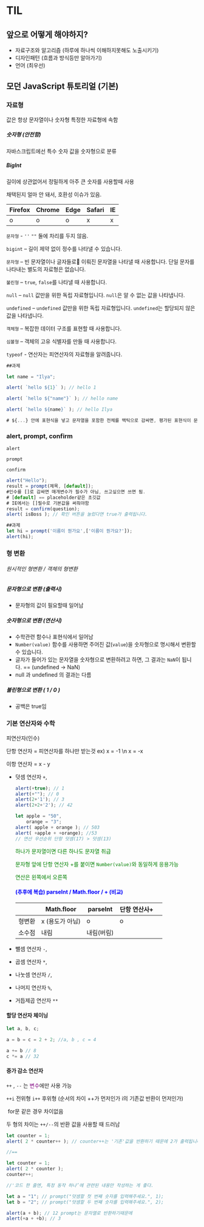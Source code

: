 # TIL

## 앞으로 어떻게 해야하지?

+ 자료구조와 알고리즘 (하루에 하나씩 이해하지못해도 노출시키기)
+ 디자인패턴 (흐름과 방식등만 알아가기)
+ 언어 (최우선)


## 모던 JavaScript 튜토리얼 (기본)

### 자료형

값은 항상 문자열이나 숫자형 특정한 자료형에 속함

##### 숫자형 (안전함)

자바스크립트에선 특수 숫자 값을 숫자형으로 분류

##### Biglnt

길이에 상관없어서 정밀하게 아주 큰 숫자를 사용할때 사용

채택된지 얼마 안 돼서, 호환성 이슈가 있음.

| Firefox | Chrome | Edge | Safari | IE   |
| ------- | ------ | ---- | ------ | ---- |
| o       | o      | o    | x      | x    |

 `문자형` - `''`  `""` 둘에 차리를 두지 않음.

[^템플릿리터럴``` `]: 은 줄바꿈을 쉽게하고, 문자열 내부에 표현식을 포함 가능.

`bigint` – 길이 제약 없이 정수를 나타낼 수 있습니다.

`문자형` – 빈 문자열이나 글자들로 이뤄진 문자열을 나타낼 때 사용합니다. 단일 문자를 나타내는 별도의 자료형은 없습니다.

`불린형` – `true`, `false`를 나타낼 때 사용합니다.

`null` – `null` 값만을 위한 독립 자료형입니다. `null`은 알 수 없는 값을 나타냅니다.

`undefined` – `undefined` 값만을 위한 독립 자료형입니다. `undefined`는 할당되지 않은 값을 나타냅니다.

`객체형` – 복잡한 데이터 구조를 표현할 때 사용합니다.

`심볼형` – 객체의 고유 식별자를 만들 때 사용합니다.

 `typeof` - 연산자는 피연산자의 자료형을 알려줍니다.



```js
##과제

let name = "Ilya";

alert( `hello ${1}` ); // hello 1

alert( `hello ${"name"}` ); // hello name

alert( `hello ${name}` ); // hello Ilya

# ${...} 안에 표현식을 넣고 문자열을 포함한 전체를 백틱으로 감싸면, 평가된 표현식이 문자열로 반환됩니다.
```



### alert, prompt, confirm

`alert`

`prompt` 

`confirm`

```js
alert("Hello");
result = prompt(제목, [default]);
#인수를 []로 감싸면 매개변수가 필수가 아님, 쓰고싶으면 쓰면 됨.
# [default] == placeholder같은 초깃값
# IE에서는 []필수로 기본값을 써줘야함
result = confirm(question);
alert( isBoss ); // 확인 버튼을 눌렀다면 true가 출력됩니다.

##과제
let hi = prompt('이름이 뭔가요',['이름이 뭔가요?']);
alert(hi);
```



### 형 변환

###### 원시적인 형변환 / 객체의 형변환



##### 문자형으로 변환 (출력시)

- 문자형의 값이 필요할때 일어남 

##### 숫자형으로 변환  (연산시)

- 수학관련 함수나 표현식에서 일어남
- `Number(value)` 함수를 사용하면 주어진 값(`value`)을 숫자형으로 명시해서 변환할 수 있습니다.
- 글자가 들어가 있는 문자열을 숫자형으로 변환하려고 하면, 그 결과는 `NaN`이 됩니다. == (undefined -> NaN)
- null 과 undefined 의 결과는 다름

##### 불린형으로 변환 ( 1 / 0 )

* 공백은 true임



### 기본 연산자와 수학

피연산자(인수)

단항 연산자 = 피연산자를 하나만 받는것 ex)   x = -1  \n   x = -x

이항 연산자 = x - y 

- 덧셈 연산자 `+`,   

  ```js
  alert(+true); // 1
  alert(+""); // 0
  alert(2+'1'); // 3
  alert(2+2+'2'); // 42
  
  let apple = "50",
      orange = "3";
  alert( apple + orange ); // 503
  alert( +apple + +orange); //53 
  // 연산 우선순위 단항 덧셈(17) > 덧셈(13)
  ```

  <span style="color:green">하나가 문자열이면 다른 하나도 문자열 취급 </span>

  <span style="color:green">문자형 앞에  단항 연산자 +를  붙이면  `Number(value)`와 동일하게 응용가능 </span>

  <span style="color:green">연산은 왼쪽에서 오른쪽 </span>

  #### <span style="color:blue">(추후에 복습) parseInt / Math.floor / + (비교)</span>

  |        | Math.floor      | parseInt   | 단항 연산사+ |      |
  | ------ | --------------- | ---------- | ------------ | ---- |
  | 형변환 | x (용도가 아님) | o          | o            |      |
  | 소수점 | 내림            | 내림(버림) |              |      |

  

  

- 뺄셈 연산자 `-`,

- 곱셈 연산자 `*`,

- 나눗셈 연산자 `/`,

- 나머지 연산자 `%`,

- 거듭제곱 연산자 `**`



#### 할당 연산자 체이닝

```js
let a, b, c;

a = b = c = 2 + 2; //a, b , c = 4

a += b // 8
c *= a // 32


```



#### 증가 감소 연산자

`++` ,  `--` 는 <span style="color:purple">변수</span>에만 사용 가능

`++i`  전위형 `i++` 후위형 (순서의 차이  ++가 먼저인가 i의 기존값 반환이 먼저인가) 

​	for문 같은 경우 차이없음

두 형의 차이는 `++/--`의 반환 값을 사용할 때 드러남

```js
let counter = 1;
alert( 2 * counter++ ); // counter++는 '기존'값을 반환하기 때문에 2가 출력됩니다.

//==

let counter = 1;
alert( 2 * counter );
counter++;

//'코드 한 줄엔, 특정 동작 하나’에 관련된 내용만 작성하는 게 좋다.

let a = "1"; // prompt("덧셈할 첫 번째 숫자를 입력해주세요.", 1);
let b = "2"; // prompt("덧셈할 두 번째 숫자를 입력해주세요.", 2);

alert(a + b); // 12 prompt는 문자열로 반환하기때문에
alert(+a + +b); // 3
```



